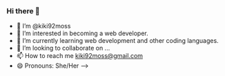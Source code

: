 ### Hi there 👋

<!--
**ksmoss/ksmoss** is a ✨ _special_ ✨ repository because its `README.md` (this file) appears on your GitHub profile.

Here are some ideas to get you started: -->

- 👋 I’m @kiki92moss
- 👀 I’m interested in becoming a web developer.
- 🌱 I’m currently learning web development and other coding languages.
- 💞️ I’m looking to collaborate on ...
- 📫 How to reach me kiki92moss@gmail.com
- 😄 Pronouns: She/Her
-->
